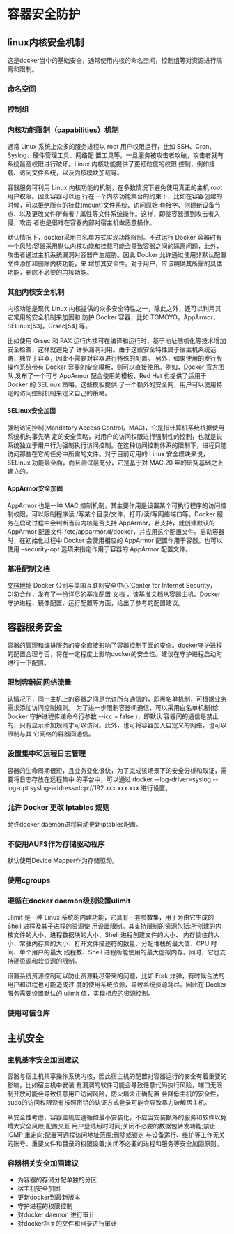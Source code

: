 # 容器安全防护
## linux内核安全机制
这是docker当中的基础安全，通常使用内核的命名空间，控制组等对资源进行隔离和限制。
### 命名空间
### 控制组
### 内核功能限制（capabilities）机制
通常 Linux 系统上众多的服务进程以 root 用户权限运行，比如 SSH、Cron、Syslog、硬件管理工具、网络配 置工具等，一旦服务被攻击者攻破，攻击者就有系统最高权限进行破坏。Linux 内核功能提供了更细粒度的权限 控制，例如挂载、访问文件系统，以及内核模块加载等。

容器服务可利用 Linux 内核功能的机制，在多数情况下避免使用真正的主机 root 用户权限。因此容器可以运 行在一个内核功能集合的约束下，比如在容器创建的时候，可以拒绝所有的挂载(mount)文件系统、访问原始 套接字、创建新设备节点、以及更改文件所有者 / 属性等文件系统操作。这样，即使容器遭到攻击者入侵，攻击 者也是很难在容器内部对宿主机做恶意操作。

默认情况下，docker采用白名单方式实现功能限制。不过运行 Docker 容器时有一个风险:容器采用默认内核功能和挂载可能会导致容器之间的隔离问题，此外，攻击者通过主机系统漏洞对容器产生威胁。因此 Docker 允许通过使用非默认配置文件添加和删除内核功能，来 增加其安全性。对于用户，应该明确其所需的具体功能，删除不必要的内核功能。


### 其他内核安全机制
内核功能是现代 Linux 内核提供的众多安全特性之一，除此之外，还可以利用其它常用的安全机制来加固和
防护 Docker 容器，比如 TOMOYO，AppArmor，SELinux[53]，Grsec[54] 等。

比如使用 Grsec 和 PAX 运行内核可在编译和运行时，基于地址随机化等技术增加安全检查，这样就避免了
许多漏洞利用。由于这些安全特性属于宿主机系统范畴，独立于容器，因此不需要对容器进行特殊的配置。
另外，如果使用的发行版操作系统带有 Docker 容器的安全模板，则可以直接使用。例如，Docker 官方团队 发布了一个可与 AppArmor 配合使用的模板，Red Hat 也提供了适用于 Docker 的 SELinux 策略。这些模板提供 了一个额外的安全网，用户可以使用特定的访问控制机制来定义自己的策略。

#### SELinux安全加固
强制访问控制(Mandatory Access Control，MAC)，它是指计算机系统根据使用系统机构事先确
定的安全策略，对用户的访问权限进行强制性的控制，也就是说系统独立于用户行为强制执行访问控制。在这种访问控制体系的限制下，进程只能访问那些在它的任务中所需的文件。对于目前可用的 Linux 安全模块来说， SELinux 功能最全面，而且测试最充分，它是基于对 MAC 20 年的研究基础之上建立的。

#### AppArmor安全加固
AppArmor 也是一种 MAC 控制机制，其主要作用是设置某个可执行程序的访问控制权限，可以限制程序读 /写某个目录/文件，打开/读/写网络端口等。Docker 服务在启动过程中会判断当前内核是否支持 AppArmor，若支持，就创建默认的 AppArmor 配置文件 /etc/apparmor.d/docker，并应用这个配置文件。启动容器时，在初始化过程中 Docker 会使用相应的 AppArmor 配置作用于容器。也可以使用 –security-opt 选项来指定作用于容器的 AppArmor 配置文件。

### 基准配制文档
[文档地址](https://www.cisecurity.org/cis-benchmarks/)
Docker 公司与美国互联网安全中心(Center for Internet Security，CIS)合作，发布了一份详尽的基准配置 文档 ，该基准文档从容器主机、Docker 守护进程、镜像配置、运行配置等方面，给出了参考的配置建议。


## 容器服务安全
容器的管理和编排服务的安全直接影响了容器控制平面的安全。docker守护进程的配置合理与否，将在一定程度上影响docker的安全性。建议在守护进程启动时进行一下配置。

### 限制容器间网络流量

认情况下，同一主机上的容器之间是允许所有通信的，即黑名单机制，可根据业务需求添加访问控制规则。 为了进一步限制容器间通信，可以采用白名单机制(给 Docker 守护进程传递命令行参数 --icc = false )，即默认 容器间的通信是禁止的，只有显示添加规则才可以访问。此外，也可将容器加入自定义的网络，也可以限制与其 它网络的容器间通信。

### 设置集中和远程日志管理

容器的生命周期很短，且业务变化很快，为了完成该场景下的安全分析和取证，需要将日志存放在远程集中
的平台中，可以通过 docker --log-driver=syslog --log-opt syslog-address=tcp://192.xxx.xxx.xxx 进行设置。

### 允许 Docker 更改 Iptables 规则

允许docker daemon进程自动更新iptables配置。

### 不使用AUFS作为存储驱动程序

默认使用Device Mapper作为存储驱动。

### 使用cgroups

### 遵循在docker daemon级别设置ulimit

ulimit 是一种 Linux 系统的内建功能，它具有一套参数集，用于为由它生成的 Shell 进程及其子进程的资源使 用设置限制。其支持限制的资源包括:所创建的内核文件的大小、进程数据块的大小、Shell 进程创建文件的大小、 内存锁住的大小、常驻内存集的大小、打开文件描述符的数量、分配堆栈的最大值、CPU 时间、单个用户的最大 线程数、Shell 进程所能使用的最大虚拟内存。同时，它也支持硬资源和软资源的限制。

设置系统资源控制可以防止资源耗尽带来的问题，比如 Fork 炸弹，有时候合法的用户和进程也可能造成过 度的使用系统资源，导致系统资源耗尽。因此在 Docker 服务需要设置默认的 ulimit 值，实现相应的资源控制。

### 使用可信仓库


## 主机安全
### 主机基本安全加固建议
容器与宿主机共享操作系统内核，因此宿主机的配置对容器运行的安全有着重要的影响，比如宿主机中安装 有漏洞的软件可能会导致任意代码执行风险，端口无限制开放可能会导致任意用户访问风险，防火墙未正确配置 会降低主机的安全性，sudo的访问权限没有按照密钥的认证方式登录可能会导致暴力破解宿主机。

从安全性考虑，容器主机应遵循如最小安装化，不应当安装额外的服务和软件以免增大安全风险;配置交互 用户登陆超时时间;关闭不必要的数据包转发功能;禁止 ICMP 重定向;配置可远程访问地址范围;删除或锁定 与设备运行、维护等工作无关的账号、重要文件和目录的权限设置;关闭不必要的进程和服务等安全加固原则。

### 容器相关安全加固建议

- 为容器的存储分配单独的分区
- 宿主机安全加固
- 更新docker到最新版本
- 守护进程的权限控制
- 对docker daemon 进行审计
- 对docker相关的文件和目录进行审计

